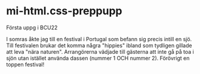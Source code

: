# mi-html.css-preppupp
Första uppg i BCU22

I somras åkte jag till en festival i Portugal som befann sig precis intill en sjö. Till festivalen brukar det komma några "hippies" ibland som tydligen gillade att leva "nära naturen". Arrangörerna vädjade till gästerna att inte gå på toa i sjön utan istället använda dassen (nummer 1 OCH nummer 2). Förövrigt en toppen festival!